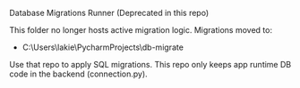 ﻿Database Migrations Runner (Deprecated in this repo)

This folder no longer hosts active migration logic. Migrations moved to:
- C:\Users\lakie\PycharmProjects\db-migrate

Use that repo to apply SQL migrations. This repo only keeps app runtime DB code in the backend (connection.py).
